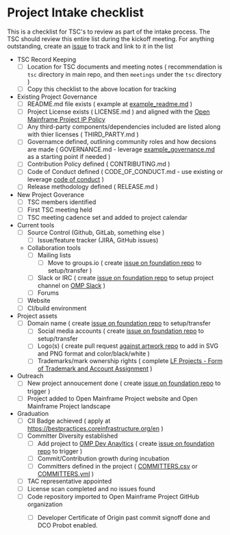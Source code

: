 # Project Intake checklist

This is a checklist for TSC's to review as part of the intake process. The TSC should review this entire list during the kickoff meeting. For anything outstanding, create an [issue](../issues) to track and link to it in the list

- TSC Record Keeping
  - [ ] Location for TSC documents and meeting notes ( recommendation is ```tsc``` directory in main repo, and then ```meetings``` under the ```tsc``` directory )
  - [ ] Copy this checklist to the above location for tracking
- Existing Project Governance
  - [ ] README.md file exists ( example at [example_readme.md](example_readme.md) )
  - [ ] Project License exists ( LICENSE.md ) and aligned with the [Open Mainframe Project IP Policy](https://github.com/openmainframeproject/foundation/blob/master/CHARTER.md#12-intellectual-property-policy)
  - [ ] Any third-party components/dependencies included are listed along with thier licenses ( THIRD_PARTY.md )
  - [ ] Governamce defined, outlining community roles and how decsions are made ( GOVERNANCE.md - leverage [example_governance.md](example_governance.md) as a starting point if needed )
  - [ ] Contribution Policy defined ( CONTRIBUTING.md )
  - [ ] Code of Conduct defined ( CODE_OF_CONDUCT.md - use existing or leverage [code of conduct](code_of_conduct.md) )
  - [ ] Release methodology defined ( RELEASE.md )
- New Project Goverance
  - [ ] TSC members identified
  - [ ] First TSC meeting held
  - [ ] TSC meeting cadence set and added to project calendar
- Current tools
  - [ ] Source Control (Github, GitLab, something else )	
	- [ ] Issue/feature tracker (JIRA, GitHub issues)	
  - Collaboration tools 
    - [ ] Mailing lists
      - [ ] Move to groups.io ( create [issue on foundation repo] to setup/transfer )
    - [ ] Slack or IRC ( create [issue on foundation repo] to setup project channel on [OMP Slack](https://slack.openmainframeproject.org) )
    - [ ] Forums
  - [ ] Website
  - [ ] CI/build environment	
- Project assets
  - [ ] Domain name	( create [issue on foundation repo] to setup/transfer
	- [ ] Social media accounts	( create [issue on foundation repo] to setup/transfer
	- [ ] Logo(s)	( create pull request [against artwork repo](https://github.com/openmainframeproject/artwork) to add in SVG and PNG format and color/black/white )
	- [ ] Trademarks/mark ownership rights ( complete [LF Projects - Form of Trademark and Account Assignment](lf_projects_trademark_assignment.md) )
- Outreach
  - [ ] New project annoucement done ( create [issue on foundation repo] to trigger )
  - [ ] Project added to Open Mainframe Project website and Open Mainframe Project landscape
- Graduation
  - [ ] CII Badge achieved ( apply at https://bestpractices.coreinfrastructure.org/en )
  - [ ] Committer Diversity established
  	- [ ] Add project to [OMP Dev Anayltics](https://lfanalytics.io/projects/open-mainframe-project) ( create [issue on foundation repo] to trigger )
	- [ ] Commit/Contribution growth during incubation
	- [ ] Committers defined in the project	( [COMMITTERS.csv](COMMITTERS.csv) or [COMMITTERS.yml](COMMITTERS.yml) )
  - [ ] TAC representative appointed
  - [ ]	License scan completed and no issues found
  - [ ] Code repository imported to Open Mainframe Project GitHub organization
    - [ ] Developer Certificate of Origin past commit signoff done and DCO Probot enabled.


[issue on foundation repo]: https://github.com/openmainframeproject/foundation/issues/new/choose
